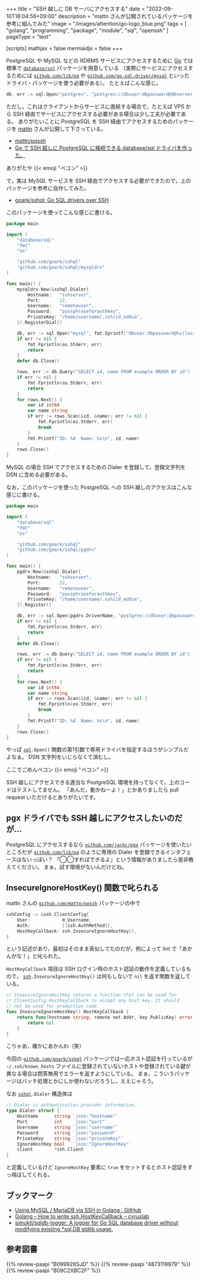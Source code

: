 +++
title = "SSH 越しに DB サーバにアクセスする"
date =  "2022-09-10T18:04:56+09:00"
description = "mattn さんが公開されているパッケージを参考に組んでみた"
image = "/images/attention/go-logo_blue.png"
tags  = [ "golang", "programming", "package", "module", "sql", "openssh" ]
pageType = "text"

[scripts]
  mathjax = false
  mermaidjs = false
+++

PostgreSQL や MySQL などの RDBMS サービスにアクセスするために [Go] では標準で [`database/sql`][`sql`] パッケージを用意している
（実際にサービスにアクセスするためには [`github.com/lib/pq`] や [`github.com/go-sql-driver/mysql`] といったドライバ・パッケージを使う必要がある）。
たとえばこんな感じ。

```go
db, err := sql.Open("postgres", "postgres://dbuser:dbpassword@dbserver:5432/example?sslmode=require")
```

ただし，これはクライアントからサービスに直結する場合で，たとえば VPS から SSH 経由でサービスにアクセスする必要がある場合は少し工夫が必要である。
ありがたいことに PostgreSQL を SSH 経由でアクセスするためのパッケージを [mattn](https://github.com/mattn) さんが公開して下さっている。

- [mattn/pqssh](https://github.com/mattn/pqssh)
- [Go で SSH 超しに PostgreSQL に接続できる database/sql ドライバを作った。](https://zenn.dev/mattn/articles/d1b114e2d4a421)

ありがたや {{< emoji "ペコン" >}}

で，実は MySQL サービスを SSH 経由でアクセスする必要ができたので，上のパッケージを参考に自作してみた。

- [goark/sshql: Go SQL drivers over SSH](https://github.com/goark/sshql)

このパッケージを使ってこんな感じに書ける。

```go
package main

import (
    "database/sql"
    "fmt"
    "os"

    "github.com/goark/sshql"
    "github.com/goark/sshql/mysqldrv"
)

func main() {
    mysqldrv.New(&sshql.Dialer{
        Hostname:   "sshserver",
        Port:       22,
        Username:   "remoteuser",
        Password:   "passphraseforauthkey",
        PrivateKey: "/home/username/.ssh/id_eddsa",
    }).RegisterDial()

    db, err := sql.Open("mysql", fmt.Sprintf("dbuser:dbpassword@%s(localhost:3306)/dbname", mysqldrv.DialName))
    if err != nil {
        fmt.Fprintln(os.Stderr, err)
        return
    }
    defer db.Close()

    rows, err := db.Query("SELECT id, name FROM example ORDER BY id")
    if err != nil {
        fmt.Fprintln(os.Stderr, err)
        return
    }
    for rows.Next() {
        var id int64
        var name string
        if err := rows.Scan(&id, &name); err != nil {
            fmt.Fprintln(os.Stderr, err)
            break
        }
        fmt.Printf("ID: %d  Name: %s\n", id, name)
    }
    rows.Close()
}
```

MySQL の場合 SSH でアクセスするための Dialer を登録して，登録文字列を DSN に含める必要がある。

なお，このパッケージを使った PostgreSQL への SSH 越しのアクセスはこんな感じに書ける。

```go
package main

import (
    "database/sql"
    "fmt"
    "os"

    "github.com/goark/sshql"
    "github.com/goark/sshql/pgdrv"
)

func main() {
    pgdrv.New(&sshql.Dialer{
        Hostname:   "sshserver",
        Port:       22,
        Username:   "remoteuser",
        Password:   "passphraseforauthkey",
        PrivateKey: "/home/username/.ssh/id_eddsa",
    }).Register()

    db, err := sql.Open(pgdrv.DriverName, "postgres://dbuser:dbpassword@localhost:5432/example?sslmode=disable")
    if err != nil {
        fmt.Fprintln(os.Stderr, err)
        return
    }
    defer db.Close()

    rows, err := db.Query("SELECT id, name FROM example ORDER BY id")
    if err != nil {
        fmt.Fprintln(os.Stderr, err)
        return
    }
    for rows.Next() {
        var id int64
        var name string
        if err := rows.Scan(&id, &name); err != nil {
            fmt.Fprintln(os.Stderr, err)
            break
        }
        fmt.Printf("ID: %d  Name: %s\n", id, name)
    }
    rows.Close()
}
```

やっぱ [`sql`]`.Open()` 関数の第1引数で専用ドライバを指定するほうがシンプルだよなぁ。
DSN 文字列をいじらなくて済むし。

ここでごめんペコン {{< emoji "ペコン" >}}

SSH 越しにアクセスできる適当な PostgreSQL 環境を持ってなくて，上のコードはテストしてません。
「あんだ，動かねーよ！」とかありましたら pull request いただけるとありがたいです。

## pgx ドライバでも SSH 越しにアクセスしたいのだが...

PostgreSQL にアクセスするなら [`github.com/jackc/pgx`] パッケージを使いたいところだが [`github.com/lib/pq`] のように専用の Dialer を登録できるインタフェースはないっぽい？ 「◯◯すればできるよ」という情報がありましたら是非教えてください。
まぁ，試す環境がないんだけどね。

## InsecureIgnoreHostKey() 関数で叱られる

mattn さんの [`github.com/mattn/pqssh`] パッケージの中で

```go
sshConfig := &ssh.ClientConfig{
    User:            d.Username,
    Auth:            []ssh.AuthMethod{},
    HostKeyCallback: ssh.InsecureIgnoreHostKey(),
}
```

という記述があり，最初はそのまま真似してたのだが，例によって lint で「あかんがな！」と叱られた。

`HostKeyCallback` 項目は SSH ログイン時のホスト認証の動作を定義しているもので， [`ssh`]`.InsecureIgnoreHostKey()` は何もしないで `nil` を返す関数を返している。

```go
// InsecureIgnoreHostKey returns a function that can be used for
// ClientConfig.HostKeyCallback to accept any host key. It should
// not be used for production code.
func InsecureIgnoreHostKey() HostKeyCallback {
    return func(hostname string, remote net.Addr, key PublicKey) error {
        return nil
    }
}
```

こりゃあ，確かにあかんわ（笑）

今回の [`github.com/goark/sshql`] パッケージでは一応ホスト認証を行っているが `~/.ssh/known_hosts` ファイルに登録されていないホストや登録されている鍵が異なる場合は問答無用でエラーを返すようにしている。
まぁ，こういうパッケージはバッチ処理とかにしか使わないだろうし，ええじゃろう。

なお [`sshql`][`github.com/goark/sshql`]`.Dialer` 構造体は

```go
// Dialer is authentication provider information.
type Dialer struct {
    Hostname      string `json:"hostname"`
    Port          int    `json:"port"`
    Username      string `json:"username"`
    Password      string `json:"password"`
    PrivateKey    string `json:"privateKey"`
    IgnoreHostKey bool   `json:"IgnoreHostKey"`
    client        *ssh.Client
}
```

と定義しているけど `IgnoreHostKey` 要素に `true` をセットするとホスト認証をすっ飛ばしてくれる。

## ブックマーク

- [Using MySQL / MariaDB via SSH in Golang · GitHub](https://gist.github.com/vinzenz/d8e6834d9e25bbd422c14326f357cce0)
- [Golang – How to write ssh.HostKeyCallback – cyruslab](https://cyruslab.net/2020/10/23/golang-how-to-write-ssh-hostkeycallback/)
- [simukti/sqldb-logger: A logger for Go SQL database driver without modifying existing *sql.DB stdlib usage.](https://github.com/simukti/sqldb-logger)

[Go]: https://go.dev/
[`github.com/goark/sshql`]: https://github.com/goark/sshql "goark/sshql: Go SQL drivers over SSH"
[`sql`]: https://pkg.go.dev/database/sql "sql package - database/sql - Go Packages"
[`github.com/lib/pq`]: https://github.com/lib/pq "lib/pq: Pure Go Postgres driver for database/sql"
[`github.com/go-sql-driver/mysql`]: https://github.com/go-sql-driver/mysql "go-sql-driver/mysql: Go MySQL Driver is a MySQL driver for Go's (golang) database/sql package"
[`github.com/jackc/pgx`]: https://github.com/jackc/pgx "jackc/pgx: PostgreSQL driver and toolkit for Go"
[`github.com/mattn/pqssh`]: https://github.com/mattn/pqssh
[`ssh`]: https://pkg.go.dev/golang.org/x/crypto/ssh "ssh package - golang.org/x/crypto/ssh - Go Packages"

## 参考図書

{{% review-paapi "B099928SJD" %}} <!-- プログラミング言語Go -->
{{% review-paapi "4873119979" %}} <!-- Go言語による分散サービス -->
{{% review-paapi "B09C2XBC2F" %}} <!-- Golang Tシャツ -->
